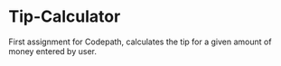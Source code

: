 # Tip-Calculator
First assignment for Codepath, calculates the tip for a given amount of money entered by user.

